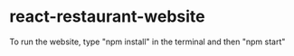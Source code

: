 # react-restaurant-website
To run the website, type "npm install" in the terminal and then "npm start"
